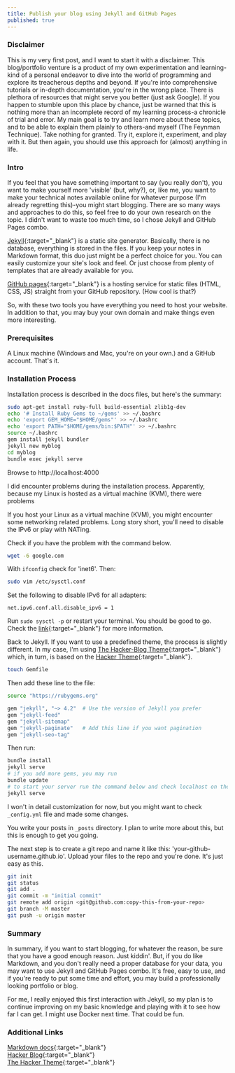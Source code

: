 ```yaml
---
title: Publish your blog using Jekyll and GitHub Pages
published: true
---
```


### Disclaimer

This is my very first post, and I want to start it with a disclaimer. This blog/portfolio venture is a product of my own experimentation and learning-kind of a personal endeavor to dive into the world of programming and explore its treacherous depths and beyond. If you're into comprehensive tutorials or in-depth documentation, you're in the wrong place. There is plethora of resources that might serve you better (just ask Google). If you happen to stumble upon this place by chance, just be warned that this is nothing more than an incomplete record of my learning process-a chronicle of trial and error. My main goal is to try and learn more about these topics, and to be able to explain them plainly to others-and myself (The Feynman Technique). Take nothing for granted. Try it, explore it, experiment, and play with it. But then again, you should use this approach for (almost) anything in life.


### Intro

If you feel that you have something important to say (you really don't), you want to make yourself more 'visible' (but, why?), or, like me, you want to make your technical notes available online for whatever purpose (I'm already regretting this)-you might start blogging. There are so many ways and approaches to do this, so feel free to do your own research on the topic. I didn't want to waste too much time, so I chose Jekyll and GitHub Pages combo.

[Jekyll](https://jekyllrb.com/docs/){:target="_blank"} is a static site generator. Basically, there is no database, everything is stored in the files. If you keep your notes in Markdown format, this duo just might be a perfect choice for you. You can easily customize your site's look and feel. Or just choose from plenty of templates that are already available for you.

[GitHub pages](https://github.com/){:target="_blank"} is a hosting service for static files (HTML, CSS, JS) straight from your GitHub repository. (How cool is that?)

So, with these two tools you have everything you need to host your website. In addition to that, you may buy your own domain and make things even more interesting.


### Prerequisites

A Linux machine (Windows and Mac, you're on your own.) and a GitHub account. That's it.


### Installation Process

Installation process is described in the docs files, but here's the summary:

```bash
sudo apt-get install ruby-full build-essential zlib1g-dev
echo '# Install Ruby Gems to ~/gems' >> ~/.bashrc
echo 'export GEM_HOME="$HOME/gems"' >> ~/.bashrc
echo 'export PATH="$HOME/gems/bin:$PATH"' >> ~/.bashrc
source ~/.bashrc
gem install jekyll bundler
jekyll new myblog
cd myblog
bundle exec jekyll serve
```

Browse to http://localhost:4000

I did encounter problems during the installation process. Apparently, because my Linux is hosted as a virtual machine (KVM), there were problems 

If you host your Linux as a virtual machine (KVM), you might encounter some networking related problems. Long story short, you'll need to disable the IPv6 or play with NATing.

Check if you have the problem with the command below.

```bash
wget -6 google.com
```

With `ifconfig` check for 'inet6'. Then:

```bash
sudo vim /etc/sysctl.conf
```

Set the following to disable IPv6 for all adapters:

```
net.ipv6.conf.all.disable_ipv6 = 1
```

Run `sudo sysctl -p` or restart your terminal. You should be good to go. Check the [link](https://www.itzgeek.com/how-tos/linux/debian/how-to-disable-ipv6-on-debian-9-ubuntu-16-04.html){:target="_blank"} for more information.

Back to Jekyll. If you want to use a predefined theme, the process is slightly different. In my case, I'm using [The Hacker-Blog Theme](https://github.com/tocttou/hacker-blog){:target="_blank"} which, in turn, is based on the [Hacker Theme](https://github.com/pages-themes/hacker){:target="_blank"}. 

```bash
touch Gemfile
```

Then add these line to the file:

```bash
source "https://rubygems.org"

gem "jekyll", "~> 4.2"  # Use the version of Jekyll you prefer
gem "jekyll-feed"
gem "jekyll-sitemap"
gem "jekyll-paginate"   # Add this line if you want pagination
gem "jekyll-seo-tag"
```

Then run:

```bash
bundle install
jekyll serve
# if you add more gems, you may run
bundle update
# to start your server run the command below and check localhost on the port 4000
jekyll serve
```

I won't in detail customization for now, but you might want to check `_config.yml` file and made some changes.

You write your posts in `_posts` directory. I plan to write more about this, but this is enough to get you going.

The next step is to create a git repo and name it like this: 'your-github-username.github.io'. Upload your files to the repo and you're done. It's just easy as this.

```bash
git init
git status
git add .
git commit -m "initial commit"
git remote add origin <git@github.com:copy-this-from-your-repo>
git branch -M master
git push -u origin master
```


### Summary

In summary, if you want to start blogging, for whatever the reason, be sure that you have a good enough reason. Just kiddin'. But, if you do like Markdown, and you don't really need a proper database for your data, you may want to use Jekyll and GitHub Pages combo. It's free, easy to use, and if you're ready to put some time and effort, you may build a professionally looking portfolio or blog.

For me, I really enjoyed this first interaction with Jekyll, so my plan is to continue improving on my basic knowledge and playing with it to see how far I can get. I might use Docker next time. That could be fun.


### Additional Links

[Markdown docs](https://www.markdownguide.org/basic-syntax/){:target="_blank"}  
[Hacker Blog](https://jamstackthemes.dev/theme/jekyll-theme-hacker-blog/){:target="_blank"}  
[The Hacker Theme](https://github.com/pages-themes/hacker){:target="_blank"}  

